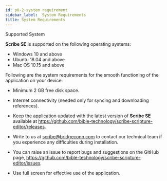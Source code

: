 ```yaml
---
id: p0-2-system requirement
sidebar_label:  System Requirements
title: System Requirements
---
```


Supported System

**Scribe SE** is supported on the following operating systems:

- Windows 10 and above
- Ubuntu 18.04 and above
- Mac OS 10.15 and above

Following are the system requirements for the smooth functioning of the application on your device:

- Minimum 2 GB free disk space.
- Internet connectivity (needed only for syncing and downloading references).
- Keep the application updated with the latest version of **Scribe SE** available at https://github.com/bible-technology/scribe-scripture-editor/releases. 

- Write to us at scribe@bridgeconn.com to contact our technical team if you experience any difficulties during installation.

- You can raise an issue to report bugs and suggestions on the GitHub page, https://github.com/bible-technology/scribe-scripture-editor/issues.

<!-- - To ensure your system supports the target language, download the needed **font** on your device.  -->

- Use full screen for effective use of the application.